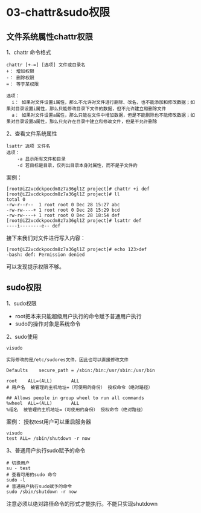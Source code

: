 # 03-chattr&sudo权限


## 文件系统属性chattr权限

1、chattr 命令格式

```
chattr [+-=] [选项] 文件或目录名
+： 增加权限
-： 删除权限
=： 等于某权限

选项：
  i： 如果对文件设置i属性，那么不允许对文件进行删除、改名，也不能添加和修改数据；如果对目录设置i属性，那么只能修改目录下文件的数据，但不允许建立和删除文件
  a： 如果对文件设置a属性，那么只能在文件中增加数据，但是不能删除也不能修改数据；如果对目录设置a属性，那么只允许在目录中建立和修改文件，但是不允许删除
```



2、查看文件系统属性

```
lsattr 选项 文件名
选项：
    -a 显示所有文件和目录
    -d 若目标是目录，仅列出目录本身对属性，而不是子文件的
```


案例：

```
[root@iZ2vcdckpocdm8z7a36gl1Z project]# chattr +i def
[root@iZ2vcdckpocdm8z7a36gl1Z project]# ll
total 0
-rw-r--r--  1 root root 0 Dec 28 15:27 abc
-rw-rw----+ 1 root root 0 Dec 28 15:29 bcd
-rw-rw----+ 1 root root 0 Dec 28 18:54 def
[root@iZ2vcdckpocdm8z7a36gl1Z project]# lsattr def
----i--------e-- def
```

接下来我们对文件进行写入内容：
```
[root@iZ2vcdckpocdm8z7a36gl1Z project]# echo 123>def
-bash: def: Permission denied
```

可以发现提示权限不够。



## sudo权限


1、sudo权限

- root把本来只能超级用户执行的命令赋予普通用户执行
- sudo的操作对象是系统命令


2、sudo使用

```
visudo

实际修改的是/etc/sudores文件，因此也可以直接修改文件

Defaults    secure_path = /sbin:/bin:/usr/sbin:/usr/bin

root    ALL=(ALL)       ALL
# 用户名  被管理的主机地址=（可使用的身份） 授权命令（绝对路径）

## Allows people in group wheel to run all commands
%wheel  ALL=(ALL)       ALL
%组名  被管理的主机地址=（可使用的身份） 授权命令（绝对路径）
```


案例： 授权test用户可以重启服务器

```
visudo
test ALL= /sbin/shutdown -r now
```


3、普通用户执行sudo赋予的命令

```
# 切换用户
su - test
# 查看可用的sudo 命令
sudo -l 
# 普通用户执行sudo赋予的命令
sudo /sbin/shutdown -r now
```
注意必须以绝对路径命令的形式才能执行。不能只实现shutdown

